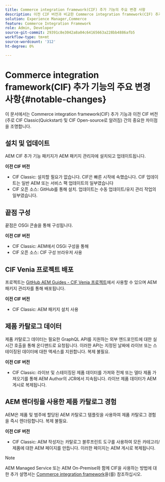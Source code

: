 ```yaml
---
title: Commerce integration framework(CIF) 추가 기능의 주요 변경 사항
description: 이전 CIF 버전과 비교한 Commerce integration framework(CIF) 추가 기능의 주요 변경 사항.
solution: Experience Manager,Commerce
feature: Commerce Integration Framework
role: Admin, Developer
source-git-commit: 29391c8e3042a8a04c64165663a228bb4886afb5
workflow-type: tm+mt
source-wordcount: '312'
ht-degree: 0%

---
```


# Commerce integration framework(CIF) 추가 기능의 주요 변경 사항{#notable-changes}

이 문서에서는 Commerce integration framework(CIF) 추가 기능과 이전 CIF 버전(주로 CIF Classic(Quickstart) 및 CIF Open-source로 알려짐) 간의 중요한 차이점을 조명합니다.

## 설치 및 업데이트

AEM CIF 추가 기능 패키지가 AEM 패키지 관리자에 설치되고 업데이트됩니다.

**이전 CIF 버전**

* CIF Classic: 설치할 필요가 없습니다. CIF은 빠른 시작에 속했습니다. CIF 업데이트는 일반 AEM 또는 서비스 팩 업데이트의 일부였습니다
* CIF 오픈 소스: GitHub를 통해 설치. 업데이트는 수동 업데이트/유지 관리 작업의 일부였습니다.

## 끝점 구성

끝점은 OSGi 콘솔을 통해 구성됩니다.

**이전 CIF 버전**

* CIF Classic: AEM에서 OSGi 구성을 통해
* CIF 오픈 소스: CIF 구성 브라우저 사용

## CIF Venia 프로젝트 배포

프로젝트는 [GitHub AEM Guides - CIF Venia 프로젝트](https://github.com/adobe/aem-cif-guides-venia)에서 사용할 수 있으며 AEM 패키지 관리자를 통해 배포됩니다.

**이전 CIF 버전**

* CIF Classic: AEM 패키지 설치 사용

## 제품 카탈로그 데이터

제품 카탈로그 데이터는 필요한 GraphQL API를 지원하는 외부 엔드포인트에 대한 실시간 호출을 통해 온디맨드로 요청됩니다. 이러한 API는 지정된 날짜에 라이브 또는 스테이징된 데이터에 대한 액세스를 지원합니다. 복제 불필요.

**이전 CIF 버전**

* CIF Classic: 라이브 및 스테이징된 제품 데이터를 가져와 전체 또는 델타 제품 가져오기를 통해 AEM Author의 JCR에서 지속됩니다. 라이브 제품 데이터가 AEM 게시로 복제됩니다.

## AEM 렌더링을 사용한 제품 카탈로그 경험

AEM은 제품 및 범주에 할당된 AEM 카탈로그 템플릿을 사용하여 제품 카탈로그 경험을 즉시 렌더링합니다. 복제 불필요.

**이전 CIF 버전**

* CIF Classic: AEM 작성자는 카탈로그 블루프린트 도구를 사용하여 모든 카테고리/제품에 대한 AEM 페이지를 만듭니다. 이러한 페이지는 AEM 게시로 복제됩니다.

>[!NOTE]
>
>AEM Managed Service 또는 AEM On-Premise와 함께 CIF을 사용하는 방법에 대한 추가 설명서는 [Commerce integration framework](https://www.adobe.io/apis/experiencecloud/commerce-integration-framework/getting-started.html)을(를) 참조하십시오.
